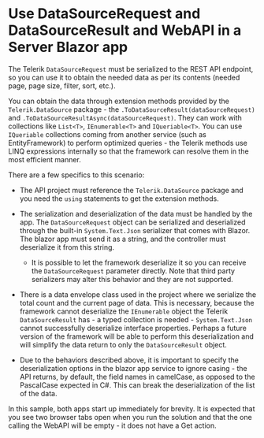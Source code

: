 # Use DataSourceRequest and DataSourceResult and WebAPI in a Server Blazor app

The Telerik `DataSourceRequest` must be serialized to the REST API endpoint, so you can use it to obtain the needed data as per its contents (needed page, page size, filter, sort, etc.).

You can obtain the data through extension methods provided by the `Telerik.DataSource` package - the `.ToDataSourceResult(dataSourceRequest)` and `.ToDataSourceResultAsync(dataSourceRequest)`. They can work with collections like `List<T>`, `IEnumerable<T>` and `IQueriable<T>`. You can use `IQueriable` collections coming from another service (such as EntityFramework) to perform optimized queries - the Telerik methods use LINQ expressions internally so that the framework can resolve them in the most efficient manner.

There are a few specifics to this scenario:

* The API project must reference the `Telerik.DataSource` package and you need the `using` statements to get the extension methods.

* The serialization and deserialization of the data must be handled by the app. The `DataSourceRequest` object can be serialized and deserialized through the built-in `System.Text.Json` serializer that comes with Blazor. The blazor app must send it as a string, and the controller must deserialize it from this string.
    * It is possible to let the framework deserialize it so you can receive the `DataSourceRequest` parameter directly. Note that third party serializers may alter this behavior and they are not supported.

* There is a data envelope class used in the project where we serialize the total count and the current page of data. This is necessary, because the framework cannot deserialize the `IEnumerable` object the Telerik `DataSourceResult` has - a typed collection is needed - `System.Text.Json` cannot successfully deserialize interface properties. Perhaps a future version of the framework will be able to perform this deserialization and will simplify the data return to only the `DataSourceResult` object.

* Due to the behaviors described above, it is important to specify the deserialization options in the blazor app service to ignore casing - the API returns, by default, the field names in camelCase, as opposed to the PascalCase expected in C#. This can break the deserialization of the list of the data.

In this sample, both apps start up immediately for brevity. It is expected that you see two browser tabs open when you run the solution and that the one calling the WebAPI will be empty - it does not have a Get action.
